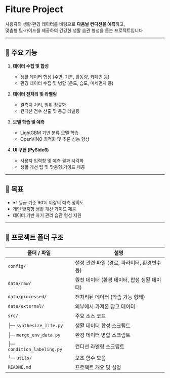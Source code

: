 # Fiture Project

사용자의 생활·환경 데이터를 바탕으로 **다음날 컨디션을 예측**하고,  
맞춤형 팁·가이드를 제공하여 건강한 생활 습관 형성을 돕는 프로젝트입니다

---

## 🚀 주요 기능
1. **데이터 수집 및 합성**  
   - 생활 데이터 합성 (수면, 기분, 활동량, 카페인 등)  
   - 환경 데이터 수집 및 병합 (온도, 습도, 미세먼지 등)

2. **데이터 전처리 및 라벨링**  
   - 결측치 처리, 범위 정규화  
   - 컨디션 점수 산출 및 등급 라벨링

3. **모델 학습 및 예측**  
   - LightGBM 기반 분류 모델 학습  
   - OpenVINO 최적화 및 추론 성능 향상

4. **UI 구현 (PySide6)**  
   - 사용자 입력창 및 예측 결과 시각화  
   - 생활 개선 팁 및 맞춤형 가이드 제공

---

## 🎯 목표
- ±1 등급 기준 90% 이상의 예측 정확도
- 개인 맞춤형 생활 개선 가이드 제공
- 데이터 기반 자기 관리 습관 형성 지원

---

## 📂 프로젝트 폴더 구조

| 폴더 / 파일              | 설명 |
|--------------------------|------------------------------------------------|
| `config/`                | 설정 관련 파일 (경로, 파라미터, 환경변수 등) |
| `data/raw/`              | 원천 데이터 (환경 데이터, 합성 생활 데이터) |
| `data/processed/`        | 전처리된 데이터 (학습 가능 형태) |
| `data/external/`         | 외부에서 가져온 참고 데이터 |
| `src/`                   | 주요 소스 코드 |
| ├─ `synthesize_life.py`  | 생활 데이터 합성 스크립트 |
| ├─ `merge_env_data.py`   | 환경 데이터 병합 스크립트 |
| ├─ `condition_labeling.py` | 컨디션 라벨링 스크립트 |
| └─ `utils/`              | 보조 함수 모음 |
| `README.md`              | 프로젝트 개요 및 설명 |
